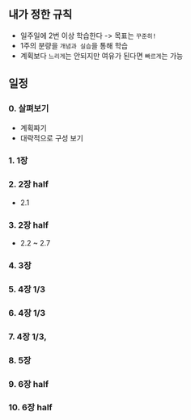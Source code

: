 

## 내가 정한 규칙
  - 일주일에 2번 이상 학습한다 -> 목표는 `꾸준히!`
  - 1주의 분량을 `개념과 실습`을 통해 학습
  - 계획보다 `느리게`는 안되지만 여유가 된다면 `빠르게`는 가능

## 일정

### 0. 살펴보기 
- 계획짜기
- 대략적으로 구성 보기
### 1. 1장
### 2. 2장 half 
- 2.1
### 3. 2장 half
- 2.2 ~ 2.7
### 4. 3장
### 5. 4장 1/3
### 6. 4장 1/3
### 7. 4장 1/3, 
### 8. 5장
### 9. 6장 half
### 10. 6장 half
